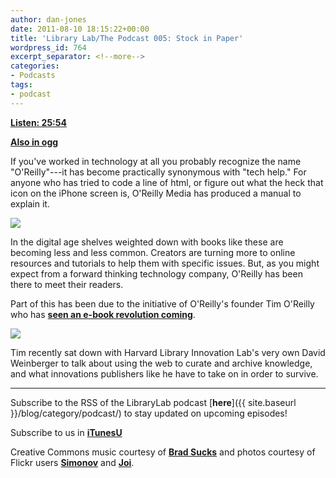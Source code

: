 ```yaml
---
author: dan-jones
date: 2011-08-10 18:15:22+00:00
title: 'Library Lab/The Podcast 005: Stock in Paper'
wordpress_id: 764
excerpt_separator: <!--more-->
categories:
- Podcasts
tags:
- podcast
---
```


[**Listen: 25:54**](https://lil-blog-media.s3.amazonaws.com/podcast/2011-08-10_oreilly.mp3)

[**Also in ogg**](https://lil-blog-media.s3.amazonaws.com/podcast/2011-08-10_oreilly.ogg)

If you've worked in technology at all you probably recognize the name "O'Reilly"---it has become practically synonymous with "tech help." For anyone who has tried to code a line of html, or figure out what the heck that icon on the iPhone screen is, O'Reilly Media has produced a manual to explain it.

<!--more-->

![](http://farm1.static.flickr.com/177/476780331_32f2f3b71b_b.jpg)

In the digital age shelves weighted down with books like these are becoming less and less common. Creators are turning more to online resources and tutorials to help them with specific issues. But, as you might expect from a forward thinking technology company, O'Reilly has been there to meet their readers.

Part of this has been due to the initiative of O'Reilly's founder Tim O'Reilly who has [**seen an e-book revolution coming**](http://www.forbes.com/sites/jonbruner/2011/03/25/tim-oreilly-on-piracy-tinkering-and-the-future-of-the-book/).

![](http://farm5.static.flickr.com/4004/4356098671_ebb4330857_b.jpg)

Tim recently sat down with Harvard Library Innovation Lab's very own David Weinberger to talk about using the web to curate and archive knowledge, and what innovations publishers like he have to take on in order to survive.

___

Subscribe to the RSS of the LibraryLab podcast [**here**]({{ site.baseurl }}/blog/category/podcast/) to stay updated on upcoming episodes!

Subscribe to us in [**iTunesU**](http://itunes.apple.com/WebObjects/MZStore.woa/wa/viewPodcast?id=457060447)

Creative Commons music courtesy of [**Brad Sucks**](http://www.bradsucks.net/albums/guess-whos-a-mess/) and photos courtesy of Flickr users [**Simonov**](http://www.flickr.com/photos/simonov/476780331/sizes/l/in/photostream/) and [**Joi**](http://www.flickr.com/photos/joi/4356098671/).
